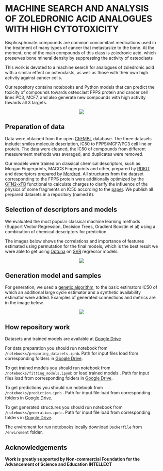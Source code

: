 # MACHINE SEARCH AND ANALYSIS OF ZOLEDRONIC ACID ANALOGUES WITH HIGH CYTOTOXICITY 

Bisphosphonate compounds are common concomitant medications used in the treatment of many types of cancer that metastasize to the bone. At the moment, one of the main compounds of this class is zoledronic acid, which preserves bone mineral density by suppressing the activity of osteoclasts


This work is devoted to a machine search for analogues of zoledronic acid with a similar effect on osteoclasts, as well as those with their own high activity against cancer cells.

Our repository contains notebooks and Python models that can predict the toxicity of compounds towards osteoclast FPPS protein and cancer cell lines PC3, MCF7, and also generate new compounds with high activity towards all 3 targets.
<p align="center">
  <img src="https://github.com/ArtAnichkin/FC_search/assets/94009755/11aad50b-9201-4681-8183-b81d905e6a02" />
</p>

## Preparation of data

Data were obtained from the open [ChEMBL](https://www.ebi.ac.uk/chembl/) database. The three datasets include: smiles molecule description, IC50 to FPPS/MCF7/PC3 cell line or protein. The data were cleaned, the IC50 of compounds from different measurement methods was averaged, and duplicates were removed.

Our models were trained on classical chemical descriptors, such as: Morgan Fingerprints, MACCS Fingerprints and other, prepared by [RDKIT](https://www.rdkit.org/) and descriptors prepared by [Mordred](https://github.com/mordred-descriptor/mordred?tab=BSD-3-Clause-1-ov-file#readme). All structures from the dataset corresponding to the FPPS protein were additionally optimized by the [GFN2-xTB](https://xtb-docs.readthedocs.io/en/latest/) functional to calculate charges to clarify the influence of the physics of some fragments on IC50 according to the [paper](https://chemistry-europe.onlinelibrary.wiley.com/doi/10.1002/cmdc.200500059). We publish all prepared datasets in a repository (named it).


## Selection of descriptors and models 

We evaluated the most popular classical machine learning methods (Support Vector Regression, Decision Trees, Gradient Boostin et al) using a combination of chemical descriptors for prediction.

The images below shows the correlations and importance of features estimated using permutation for the final models, which is the best result we were able to get using [Optuna](https://arxiv.org/abs/1907.10902) on [SVR](https://scikit-learn.org/stable/modules/generated/sklearn.svm.SVR.html#sklearn.svm.SVR) regressor models.

<p align="center">
  <img src="https://github.com/ArtAnichkin/FC_search/assets/94009755/6b60ab79-0199-42a4-a24d-ea12fb64925c" />
</p>

## Generation model and samples

For generation, we used a [genetic algorithm](https://pubs.rsc.org/en/content/articlelanding/2021/sc/d1sc00231g), to the basic estimators IC50 of which an additional large cycle estimator and a synthetic availability estimator were added. Examples of generated connections and metrics are in the image below.

<p align="center">
  <img src="https://github.com/ArtAnichkin/FC_search/assets/94009755/f4922122-875f-4334-81dd-a9584869cc57" />
</p>

## How repository work

Datasets and trained models are available at [Google Drive](https://drive.google.com/drive/folders/1WtDQLZIx_Zwt6z04H2ji3JKgEYXwAWhX?usp=sharing)

For data preparation you should run notebook from `/notebooks/preparing_datasets.ipnb`. Path for input files load from corresponding folders in [Google Drive](https://drive.google.com/drive/folders/1WtDQLZIx_Zwt6z04H2ji3JKgEYXwAWhX?usp=sharing).

To get trained models you should run notebook from `/notebooks/fitting_models.ipynb` or load trained models . Path for input files load from corresponding folders in [Google Drive](https://drive.google.com/drive/folders/1WtDQLZIx_Zwt6z04H2ji3JKgEYXwAWhX?usp=sharing). 

To get predictions you should run notebook from `/notebooks/prediction.ipnb` . Path for input file load from corresponding folders in [Google Drive](https://drive.google.com/drive/folders/1WtDQLZIx_Zwt6z04H2ji3JKgEYXwAWhX?usp=sharing).

To get generated structures you should run notebook from `/notebooks/generation.ipnb` . Path for input file load from corresponding folders in [Google Drive](https://drive.google.com/drive/folders/1WtDQLZIx_Zwt6z04H2ji3JKgEYXwAWhX?usp=sharing).

The enviroment for run notebooks locally download `Dockerfile` from `/enviroment` folder.
        
## Acknowledgements

**Work is greatly supported by Non-commercial Foundation for the Advancement of Science and Education INTELLECT**
